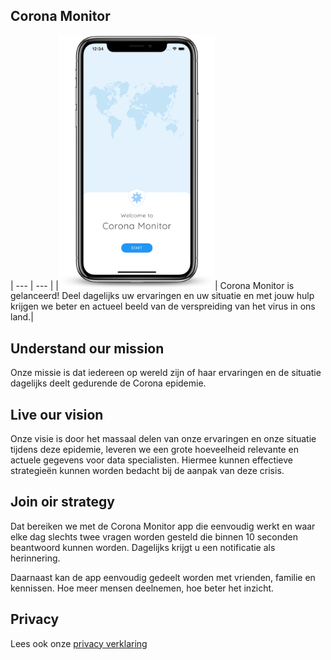 ## Corona Monitor
| --- | --- |
|<img class="project-name" src="/nl/phone.png" width="250px" />| Corona Monitor is gelanceerd! Deel dagelijks uw ervaringen en uw situatie en met jouw hulp krijgen we beter en actueel beeld van de verspreiding van het virus in ons land.|

## Understand our mission
Onze missie is dat iedereen op wereld zijn of haar ervaringen en de situatie dagelijks deelt gedurende de Corona epidemie. 

## Live our vision
Onze visie is door het massaal delen van onze ervaringen en onze situatie tijdens deze epidemie, leveren we een grote hoeveelheid relevante en actuele gegevens voor data specialisten. Hiermee kunnen effectieve strategieën kunnen worden bedacht bij de aanpak van deze crisis.

## Join oir strategy
Dat bereiken we met de Corona Monitor app die eenvoudig werkt en waar elke dag slechts twee vragen worden gesteld die binnen 10 seconden beantwoord kunnen worden. Dagelijks krijgt u een notificatie als herinnering.

Daarnaast kan de app eenvoudig gedeelt worden met vrienden, familie en kennissen. Hoe meer mensen deelnemen, hoe beter het inzicht.

## Privacy
Lees ook onze [privacy verklaring](/nl/privacyverklaring)